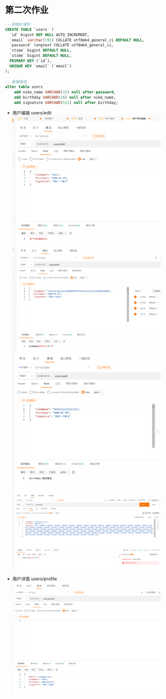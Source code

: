 # 第二次作业
```sql
-- 初始化语句
CREATE TABLE `users` (
  `id` bigint NOT NULL AUTO_INCREMENT,
  `email` varchar(191) COLLATE utf8mb4_general_ci DEFAULT NULL,
  `password` longtext COLLATE utf8mb4_general_ci,
  `ctime` bigint DEFAULT NULL,
  `utime` bigint DEFAULT NULL,
  PRIMARY KEY (`id`),
  UNIQUE KEY `email` (`email`)
);

-- 新增语句
alter table users
    add nike_name VARCHAR(32) null after password,
    add birthday VARCHAR(16) null after nike_name,
    add signature VARCHAR(512) null after birthday;
```
- 用户编辑 users/edit
![编辑请求成功.png](picture/编辑请求成功.png)
![编辑昵称校验失败.png](picture/编辑昵称校验失败.png)
![编辑生日校验.png](picture/编辑生日校验.png)
![编辑个人简介校验.png](picture/编辑个人简介校验.png)

- 用户详情 users/profile
![用户详情.png](picture/用户详情.png)

